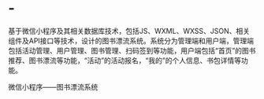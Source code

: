 # -

基于微信小程序及其相关数据库技术，包括JS、WXML、WXSS、JSON、相关组件及API接口等技术，设计的图书漂流系统。系统分为管理端和用户端，管理端包括活动管理、用户管理、图书管理、扫码签到等功能，用户端包括“首页”的图书推荐、图书漂流等功能，“活动”的活动报名，“我的”的个人信息、书包详情等功能。

微信小程序——图书漂流系统
